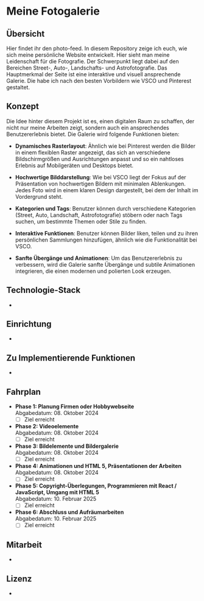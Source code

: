 # Meine Fotogalerie

## Übersicht

Hier findet ihr den photo-feed. In diesem Repository zeige ich euch, wie sich meine persönliche Website entwickelt. Hier sieht man meine Leidenschaft für die Fotografie. Der Schwerpunkt liegt dabei auf den Bereichen Street-, Auto-, Landschafts- und Astrofotografie. Das Hauptmerkmal der Seite ist eine interaktive und visuell ansprechende Galerie. Die habe ich nach den besten Vorbildern wie VSCO und Pinterest gestaltet.
## Konzept

Die Idee hinter diesem Projekt ist es, einen digitalen Raum zu schaffen, der nicht nur meine Arbeiten zeigt, sondern auch ein ansprechendes Benutzererlebnis bietet. Die Galerie wird folgende Funktionen bieten:

- **Dynamisches Rasterlayout**: Ähnlich wie bei Pinterest werden die Bilder in einem flexiblen Raster angezeigt, das sich an verschiedene Bildschirmgrößen und Ausrichtungen anpasst und so ein nahtloses Erlebnis auf Mobilgeräten und Desktops bietet.

- **Hochwertige Bilddarstellung**: Wie bei VSCO liegt der Fokus auf der Präsentation von hochwertigen Bildern mit minimalen Ablenkungen. Jedes Foto wird in einem klaren Design dargestellt, bei dem der Inhalt im Vordergrund steht.

- **Kategorien und Tags**: Benutzer können durch verschiedene Kategorien (Street, Auto, Landschaft, Astrofotografie) stöbern oder nach Tags suchen, um bestimmte Themen oder Stile zu finden.

- **Interaktive Funktionen**: Benutzer können Bilder liken, teilen und zu ihren persönlichen Sammlungen hinzufügen, ähnlich wie die Funktionalität bei VSCO.

- **Sanfte Übergänge und Animationen**: Um das Benutzererlebnis zu verbessern, wird die Galerie sanfte Übergänge und subtile Animationen integrieren, die einen modernen und polierten Look erzeugen.

## Technologie-Stack

-

## Einrichtung

- 

## Zu Implementierende Funktionen

-

## Fahrplan

- **Phase 1: Planung Firmen oder Hobbywebseite**  
  Abgabedatum: 08. Oktober 2024  
  - [ ] Ziel erreicht

- **Phase 2: Videoelemente**  
  Abgabedatum: 08. Oktober 2024  
  - [ ] Ziel erreicht

- **Phase 3: Bildelemente und Bildergalerie**  
  Abgabedatum: 08. Oktober 2024  
  - [ ] Ziel erreicht

- **Phase 4: Animationen und HTML 5, Präsentationen der Arbeiten**  
  Abgabedatum: 08. Oktober 2024  
  - [ ] Ziel erreicht

- **Phase 5: Copyright-Überlegungen, Programmieren mit React / JavaScript, Umgang mit HTML 5**  
  Abgabedatum: 10. Februar 2025  
  - [ ] Ziel erreicht

- **Phase 6: Abschluss und Aufräumarbeiten**  
  Abgabedatum: 10. Februar 2025  
  - [ ] Ziel erreicht

## Mitarbeit

-

## Lizenz

-
